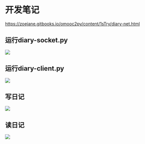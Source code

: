 # 开发笔记
https://zoejane.gitbooks.io/omooc2py/content/1sTry/diary-net.html

## 运行diary-socket.py
![](http://zoejane.net/images/diary-socket1.png)
## 运行diary-client.py
![](http://zoejane.net/images/diary-socket2.png)
## 写日记
![](http://zoejane.net/images/diary-socket3.png)
## 读日记
![](http://zoejane.net/images/diary-socket4.png)
